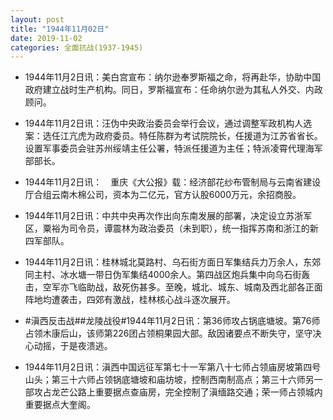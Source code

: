```yaml
---
layout: post
title: "1944年11月02日"
date: 2019-11-02
categories: 全面抗战(1937-1945)
---
```


<meta name="referrer" content="no-referrer" />

- 1944年11月2日讯：美白宫宣布：纳尔逊奉罗斯福之命，将再赴华，协助中国政府建立战时生产机构。同日，罗斯福宣布：任命纳尔逊为其私人外交、内政顾问。 

- 1944年11月2日讯：汪伪中央政治委员会举行会议，通过调整军政机构人选案：选任江亢虎为政府委员。特任陈群为考试院院长，任援道为江苏省省长。设置军事委员会驻苏州绥靖主任公署，特派任援道为主任；特派凌霄代理海军部部长。 

- 1944年11月2日讯：　重庆《大公报》载：经济部花纱布管制局与云南省建设厅合组云南木棉公司，资本为二亿元，官方认股6000万元，余招商股。 

- 1944年11月2日讯：中共中央再次作出向东南发展的部署，决定设立苏浙军区，粟裕为司令员，谭震林为政治委员（未到职），统一指挥苏南和浙江的新四军部队。 

- 1944年11月2日讯：桂林城北莫路村、乌石街方面日军集结兵力万余人，东郊同主村、冰水塘一带日伪军集结4000余人。第四战区炮兵集中向乌石街轰击，空军亦飞临助战，敌死伤甚多。至晚，城北、城东、城南及西北部各正面阵地均遭袭击，四郊有激战，桂林核心战斗逐次展开。 

- #滇西反击战##龙陵战役#1944年11月2日讯：第36师攻占锅底塘坡。第76师占领木康后山，该师第226团占领桐果园大部。敌因诸要点不断失守，坚守决心动摇，于是夜溃逃。 

- 1944年11月2日讯：滇西中国远征军第七十一军第八十七师占领庙房坡第四号山头；第三十六师占领锅底塘坡和庙坊坡，控制西南制高点；第三十六师另一部攻占龙芒公路上重要据点查庙房，完全控制了滇缅路交通；荣一师占领城内重要据点大奎阁。 

